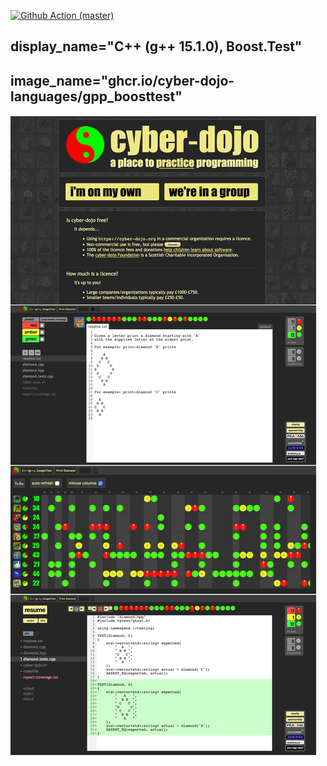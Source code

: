 [![Github Action (master)](https://github.com/cyber-dojo-languages/gplusplus-boosttest/actions/workflows/main.yml/badge.svg)](https://github.com/cyber-dojo-languages/gplusplus-boosttest/actions)

## display_name="C++ (g++ 15.1.0), Boost.Test"
## image_name="ghcr.io/cyber-dojo-languages/gpp_boosttest"

![cyber-dojo.org home page](https://github.com/cyber-dojo/cyber-dojo/blob/master/shared/home_page_snapshot.png)